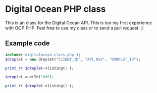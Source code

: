 Digital Ocean PHP class
============
This is an class for the Digital Ocean API. This is too my first experience with OOP PHP. Feel free to use my class or to send a pull request. :)

Example code
-------
```php
include('digitalocean.class.php');
$droplet = new droplet("CLIENT_ID", "API_KEY", "DROPLET_ID");

print_r( $droplet->listing() );

$droplet->setId(1000);

print_r( $droplet->listing() );
```
